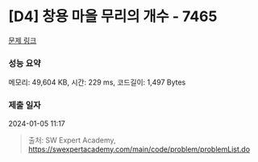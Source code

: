 # [D4] 창용 마을 무리의 개수 - 7465 

[문제 링크](https://swexpertacademy.com/main/code/problem/problemDetail.do?contestProbId=AWngfZVa9XwDFAQU) 

### 성능 요약

메모리: 49,604 KB, 시간: 229 ms, 코드길이: 1,497 Bytes

### 제출 일자

2024-01-05 11:17



> 출처: SW Expert Academy, https://swexpertacademy.com/main/code/problem/problemList.do